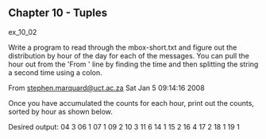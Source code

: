 ## Chapter 10 - Tuples

ex_10_02

Write a program to read through the mbox-short.txt and figure out the distribution by hour of the day for each of the messages. You can pull the hour out from the 'From ' line by finding the time and then splitting the string a second time using a colon.

From stephen.marquard@uct.ac.za Sat Jan  5 09:14:16 2008

Once you have accumulated the counts for each hour, print out the counts, sorted by hour as shown below.

Desired output:
04 3
06 1
07 1
09 2
10 3
11 6
14 1
15 2
16 4
17 2
18 1
19 1